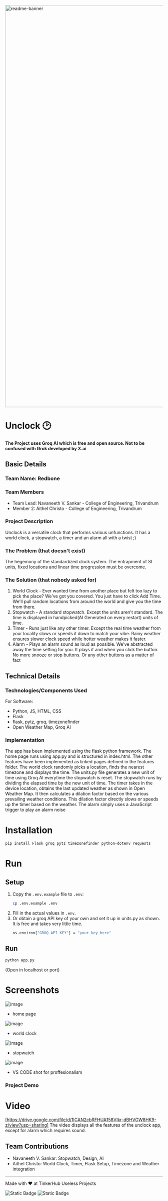 <img width="1280" alt="readme-banner" src="https://github.com/user-attachments/assets/35332e92-44cb-425b-9dff-27bcf1023c6c">

# Unclock 🕑
**The Project uses Groq AI which is free and open source. Not to be confused with Grok developed by X.ai**

## Basic Details
### Team Name: Redbone


### Team Members
- Team Lead: Navaneeth V. Sankar - College of Engineering, Trivandrum
- Member 2: Aithel Christo - College of Engineering, Trivandrum

### Project Description
Unclock is a versatile clock that performs various unfunctions. It has a world clock, a stopwatch, a timer and an alarm all with a twist ;)

### The Problem (that doesn't exist)
The hegemony of the standardized clock system. The entrapment of SI units, fixed locations and linear time progression must be overcome.

### The Solution (that nobody asked for)
1. World Clock - Ever wanted time from another place but felt too lazy to pick the place? We've got you covered. You just have to click Add Time. We'll pull random locations from around the world and give you the time from there.
2. Stopwatch - A standard stopwatch. Except the units aren't standard. The time is displayed in handpicked(AI Generated on every restart) units of time.
3. Timer - Runs just like any other timer. Except the real time weather from your locality slows or speeds it down to match your vibe. Rainy weather ensures slower clock speed while hotter weather makes it faster.
4. Alarm - Plays an alarm sound as loud as possible. We've abstracted away the time setting for you. It plays if and when you click the button. No more snooze or stop buttons. Or any other buttons as a matter of fact

## Technical Details
### Technologies/Components Used
For Software:
- Python, JS, HTML, CSS
- Flask
- flask, pytz, groq, timezonefinder
- Open Weather Map, Groq AI


### Implementation
The app has been implemented using the flask python framework. The home page runs using app.py and is structured in index.html. The other features have been implemented as linked pages defined in the features folder. 
The world clock randomly picks a location, finds the nearest timezone and displays the time.
The units.py file generates a new unit of time using Groq AI everytime the stopwatch is reset. The stopwatch runs by dividing the elapsed time by the new unit of time.
The timer takes in the device location, obtains the last updated weather as shown in Open Weather Map. It then calculates a dilation factor based on the various prevailing weather conditions. This dilation factor directly slows or speeds up the timer based on the weather.
The alarm simply uses a JavaScript trigger to play an alarm noise

# Installation
```bash
pip install Flask groq pytz timezonefinder python-dotenv requests
```

# Run
## Setup

1. Copy the `.env.example` file to `.env`:
   ```bash
   cp .env.example .env
   ```
2. Fill in the actual values in `.env`.
3. Or obtain a groq API key of your own and set it up in units.py as shown. It is free and takes very little time.
   ```bash
   os.environ["GROQ_API_KEY"] = "your_key_here"
   ```
## Run
```bash
python app.py 
```
(Open in localhost or port)
# Screenshots
![image](https://github.com/user-attachments/assets/eebd5f2a-94e4-481f-b5ac-09997da8a193)
* home page

![image](https://github.com/user-attachments/assets/1db3adcc-b8ae-41d5-8716-7f85ef7079d2)
* world clock

![image](https://github.com/user-attachments/assets/bb0d4891-0253-4abc-9a06-fda85c46e35e)
* stopwatch

![image](https://github.com/user-attachments/assets/bf4c1f58-4f9d-4f9b-a9d1-d17440850709)
* VS CODE shot for proffesionalism


### Project Demo
# Video
[https://drive.google.com/file/d/1ICAN2cbRFHUA158VIkr-dBHVGW8HK9-z/view?usp=sharing]
The video displays all the features of the unclock app, except for alarm which requires sound.


## Team Contributions
- Navaneeth V. Sankar: Stopwatch, Design, AI
- Aithel Christo: World Clock, Timer, Flask Setup, Timezone and Weather integration

---
Made with ❤️ at TinkerHub Useless Projects 

![Static Badge](https://img.shields.io/badge/TinkerHub-24?color=%23000000&link=https%3A%2F%2Fwww.tinkerhub.org%2F)
![Static Badge](https://img.shields.io/badge/UselessProject--24-24?link=https%3A%2F%2Fwww.tinkerhub.org%2Fevents%2FQ2Q1TQKX6Q%2FUseless%2520Projects)


